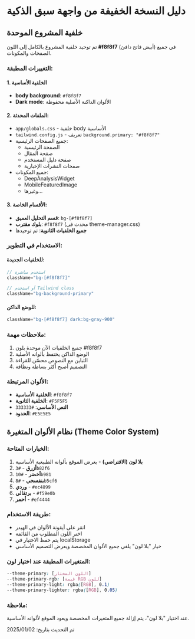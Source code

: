 # دليل النسخة الخفيفة من واجهة سبق الذكية

## خلفية المشروع الموحدة

تم توحيد خلفية المشروع بالكامل إلى اللون **#f8f8f7** (أبيض فاتح دافئ) في جميع الصفحات والمكونات.

### التغييرات المطبقة:

#### 1. الخلفية الأساسية
- **body background**: `#f8f8f7`
- **Dark mode**: الألوان الداكنة الأصلية محفوظة

#### 2. الملفات المحدثة:
- `app/globals.css` - خلفية body الأساسية
- `tailwind.config.js` - تعريف `background.primary: "#f8f8f7"`
- جميع الصفحات الرئيسية:
  - الصفحة الرئيسية
  - صفحة المقال
  - صفحة دليل المستخدم
  - صفحات النشرات الإخبارية
- جميع المكونات:
  - DeepAnalysisWidget
  - MobileFeaturedImage
  - وغيرها...

#### 3. الأقسام الخاصة:
- **قسم التحليل العميق**: `bg-[#f8f8f7]`
- **بلوك مقترب**: `#f8f8f7` (محدث في theme-manager.css)
- **جميع الخلفيات الثانوية**: تم توحيدها

### الاستخدام في التطوير:

#### للخلفيات الجديدة:
```jsx
// استخدم مباشرة
className="bg-[#f8f8f7]"

// أو استخدم Tailwind class
className="bg-background-primary"
```

#### للوضع الداكن:
```jsx
className="bg-[#f8f8f7] dark:bg-gray-900"
```

### ملاحظات مهمة:
1. جميع الخلفيات الآن موحدة بلون #f8f8f7
2. الوضع الداكن يحتفظ بألوانه الأصلية
3. التباين مع النصوص محسّن للقراءة
4. التصميم أصبح أكثر بساطة ونظافة

### الألوان المرتبطة:
- **الخلفية الأساسية**: `#f8f8f7`
- **الخلفية الثانوية**: `#F5F5F5`
- **النص الأساسي**: `#333333`
- **الحدود**: `#E5E5E5`

## نظام الألوان المتغيرة (Theme Color System)

### الخيارات المتاحة:
1. **بلا لون (الافتراضي)** - يعرض الموقع بألوانه الطبيعية الأساسية
2. **أزرق** - `#3b82f6`
3. **أخضر** - `#10b981`
4. **بنفسجي** - `#8b5cf6`
5. **وردي** - `#ec4899`
6. **برتقالي** - `#f59e0b`
7. **أحمر** - `#ef4444`

### طريقة الاستخدام:
- انقر على أيقونة الألوان في الهيدر
- اختر اللون المطلوب من القائمة
- يتم حفظ الاختيار في localStorage
- خيار "بلا لون" يلغي جميع الألوان المخصصة ويعرض التصميم الأساسي

### المتغيرات المطبقة عند اختيار لون:
```css
--theme-primary: [اللون المختار]
--theme-primary-rgb: [قيمة RGB للون]
--theme-primary-light: rgba([RGB], 0.1)
--theme-primary-lighter: rgba([RGB], 0.05)
```

### ملاحظة:
عند اختيار "بلا لون"، يتم إزالة جميع المتغيرات المخصصة ويعود الموقع لألوانه الأساسية.

تم التحديث بتاريخ: 2025/01/02